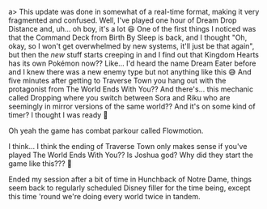 a> This update was done in somewhat of a real-time format, making it very fragmented and confused.
Well, I've played one hour of Dream Drop Distance and, uh... oh boy, it's a lot 😆
One of the first things I noticed was that the Command Deck from Birth By Sleep is back, and I thought "Oh, okay, so I won't get overwhelmed by new systems, it'll just be that again", but then the *new* stuff starts creeping in and I find out that Kingdom Hearts has its own Pokémon now??
Like... I'd heard the name Dream Eater before and I knew there was a new enemy type but not anything like this 😅
And five minutes after getting to Traverse Town you hang out with the protagonist from The World Ends With You??
And there's... this mechanic called Dropping where you switch between Sora and Riku who are seemingly in mirror versions of the same world??
And it's on some kind of timer?
I thought I was ready 🤣

Oh yeah the game has combat parkour called Flowmotion.

I think... I think the ending of Traverse Town only makes sense if you've played The World Ends With You??
Is Joshua god? Why did they start the game like this??? 🤣

Ended my session after a bit of time in Hunchback of Notre Dame, things seem back to regularly scheduled Disney filler for the time being, except this time 'round we're doing every world twice in tandem.
